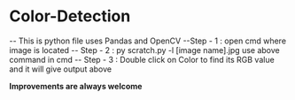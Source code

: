 # Color-Detection
-- This is python file uses Pandas and OpenCV
--Step - 1 :
    open cmd where image is located
-- Step - 2 :
    py scratch.py -l [image name].jpg
    use above command in cmd
-- Step - 3 :
    Double click on Color to find its RGB value and it will give output above
    
    
**Improvements are always welcome**

